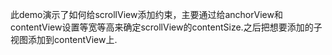 此demo演示了如何给scrollView添加约束，主要通过给anchorView和contentView设置等宽等高来确定scrollView的contentSize.之后把想要添加的子视图添加到contentView上.
